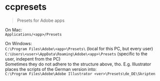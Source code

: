 # ccpresets
> Presets for Adobe apps

On Mac:  
`Applications/<app>/Presets`

On Windows:  
`C:\Program Files\Adobe\<app>\Presets\` (local for this PC, but every user)  
`C:\Users\<user>\AppData\Roaming\Adobe\<app>\Presets` (specific to the user, indepent from the PC)  
Sometimes they do not adhere to the structure above, tho. E.g. Illustrator places the scripts of the German version into:  
`C:\Program Files\Adobe\Adobe Illustrator <ver>\Presets\de_DE\Skripten`  
